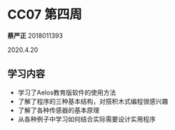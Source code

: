 # CC07 第四周

__蔡严正__  2018011393

2020.4.20

## 学习内容

+ 学习了Aelos教育版软件的使用方法
+ 了解了程序的三种基本结构，对搭积木式编程很感兴趣
+ 了解了各种传感器的基本原理
+ 从各种例子中学习如何结合实际需要设计实用程序
